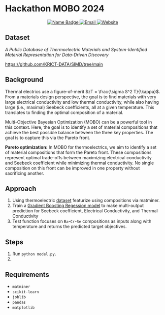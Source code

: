 # Hackathon MOBO 2024

<p align="center">
<a href="https://github.com">
  <img src="https://img.shields.io/badge/Name-Stefan%20Bringuier-green?style=flat-square" alt="Name Badge">
</a>
  <a href="mailto:stefanbringuier@gmail.com">
    <img alt="Email" src="https://img.shields.io/badge/Email-stefanbringuier%40gmail.com-blue?style=flat-square&logo=gmail">
  </a>
  <a href="https://stefanbringuier.info">
    <img alt="Website" src="https://img.shields.io/website?down_color=red&down_message=offline&up_color=green&up_message=online&url=https%3A%2F%2Fstefanbringuier.info">
  </a>

</p>

## Dataset
*A Public Database of Thermoelectric Materials and System-Identified Material Representation for Data-Driven Discovery*

<https://github.com/KRICT-DATA/SIMD/tree/main>

## Background

Thermal electrics use a figure-of-merit $zT = \frac{\sigma S^2 T}{\kappa}$. From a materials design perspective, the goal is to find materials with very large electrical conductivity and low thermal conductivity, while also having large (i.e., maximal) Seebeck coefficients, all at a given temperature. This translates to finding the optimal composition of a material.

Multi-Objective Bayesian Optimization (MOBO) can be a powerful tool in this context. Here, the goal is to identify a set of material compositions that achieve the best possible balance between the three key properties. The goal is to capture this via the Pareto front.

**Pareto optimization:** In MOBO for thermoelectrics, we aim to identify a set of material compositions that form the Pareto front. These compositions represent optimal trade-offs between maximizing electrical conductivity and Seebeck coefficient while minimizing thermal conductivity. No single composition on this front can be improved in one property without sacrificing another. 

## Approach

1. Using thermoelectric [dataset](https://github.com/KRICT-DATA/SIMD/tree/main) featurize using compositions via matminer.
2. Train a [Gradient Boosting Regession model](https://scikit-learn.org/stable/auto_examples/ensemble/plot_gradient_boosting_regression.html) to make multi-output prediction for Seebeck coefficient, Electrical Conductivity, and Thermal Conductivity
3. Test function focuses on `Ba`-`Cr`-`Se` compositions as inputs along with temperature and returns the predicted target objectives.

## Steps
1. Run `python model.py`.
2.

## Requirements

- `matminer`
- `scikit-learn`
- `joblib`
- `pandas`
- `matplotlib`




